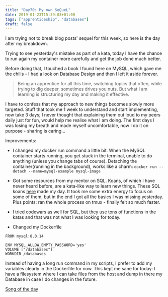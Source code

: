 ```yaml
---
title: "Day70: My own SeQueL"
date: 2019-01-23T15:39:03+01:00
tags: ["apprenticeship", "databases"]
draft: false
---
```


I am trying not to break blog posts' sequel for this week, so here is the day after my breakdown.  

Trying to see yesterday's mistake as part of a kata, today I have the chance to run again my container more carefully and get the job done much better.  

Before doing that, I touched a book I found here on MySQL, which gave me the chills - I had a look on Database Design and then I left it aside forever.  

>Being an apprentice for all this time, switching topics that often, while trying to dig deeper, sometimes drives you nuts. But what I am learning is structuring my day and making it effective.   

I have to confess that my approach to new things becomes slowly more targeted. Stuff that took me 1 week to understand and start implementing, now take 3 days; I never thought that explaining them out loud to my peers daily just for fun, would help me realise what I am doing. The first days I was losing my breath and made myself uncomfortable, now I do it on purpose - sharing is caring...  

Improvements:  

* I changed my docker run command a little bit. When the MySQL container starts running, you get stuck in the terminal, unable to do anything (unless you change tabs of course). Detaching the container(running in the background), works like a charm: `docker run --detach --name=mysql-example mysql-image`  

* Got some resources from my mentor on SQL. Koans, of which I have never heard before, are a kata-like way to learn new things. These SQL koans [here](https://sqlkoans.com/) made my day. It took me some extra energy to focus on some of them, but in the end I got all the basics I was missing yesterday. Plus points: ran the whole process on tmux - finally felt so much faster.  

* I tried codewars as well for SQL, but they use tons of functions in the katas and that was not what I was looking for today.  
  
* Changed my Dockerfile  

```
FROM mysql:8.0.14

ENV MYSQL_ALLOW_EMPTY_PASSWORD='yes'  
VOLUME ["/databases"]  
WORKDIR /databases    
```    
Instead of having a long run command in my scripts, I prefer to add my variables clearly in the Dockerfile for now. This kept me sane for today: I have a filesystem where I can take files from the host and dump in there my Database in case I do changes in the future.  

[Song of the day](https://www.youtube.com/watch?v=8YdQBkxf4kU)
